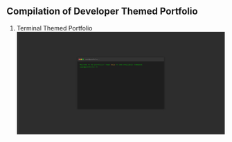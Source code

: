## Compilation of Developer Themed Portfolio

1. Terminal Themed Portfolio
![Terminal Themed Portfolio](terminal-portfolio/terminal-portfolio.png)